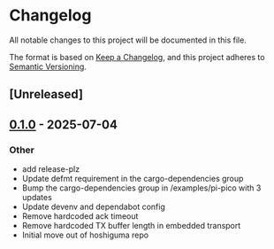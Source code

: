 # Changelog

All notable changes to this project will be documented in this file.

The format is based on [Keep a Changelog](https://keepachangelog.com/en/1.0.0/),
and this project adheres to [Semantic Versioning](https://semver.org/spec/v2.0.0.html).

## [Unreleased]

## [0.1.0](https://github.com/dannixon/teeny-rpc/releases/tag/v0.1.0) - 2025-07-04

### Other

- add release-plz
- Update defmt requirement in the cargo-dependencies group
- Bump the cargo-dependencies group in /examples/pi-pico with 3 updates
- Update devenv and dependabot config
- Remove hardcoded ack timeout
- Remove hardcoded TX buffer length in embedded transport
- Initial move out of hoshiguma repo
